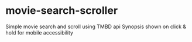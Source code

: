 # movie-search-scroller
Simple movie search and scroll using TMBD api
Synopsis shown on click & hold for mobile accessibility

